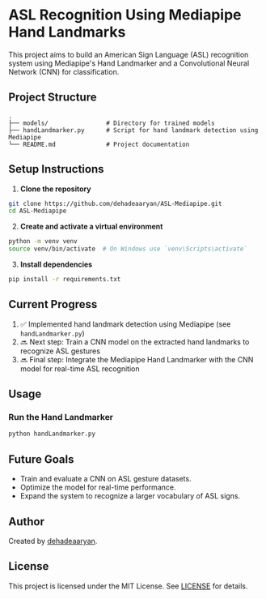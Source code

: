 # ASL Recognition Using Mediapipe Hand Landmarks

This project aims to build an American Sign Language (ASL) recognition system using Mediapipe's Hand Landmarker and a Convolutional Neural Network (CNN) for classification.

## Project Structure

```
.
├── models/                # Directory for trained models
├── handLandmarker.py      # Script for hand landmark detection using Mediapipe
└── README.md              # Project documentation
```

## Setup Instructions

1. **Clone the repository**

```bash
git clone https://github.com/dehadeaaryan/ASL-Mediapipe.git
cd ASL-Mediapipe
```

2. **Create and activate a virtual environment**

```bash
python -m venv venv
source venv/bin/activate  # On Windows use `venv\Scripts\activate`
```

3. **Install dependencies**

```bash
pip install -r requirements.txt
```

## Current Progress

1. ✅ Implemented hand landmark detection using Mediapipe (see `handLandmarker.py`)
2. 🔜 Next step: Train a CNN model on the extracted hand landmarks to recognize ASL gestures
3. 🔜 Final step: Integrate the Mediapipe Hand Landmarker with the CNN model for real-time ASL recognition

## Usage

### Run the Hand Landmarker

```bash
python handLandmarker.py
```

## Future Goals

- Train and evaluate a CNN on ASL gesture datasets.
- Optimize the model for real-time performance.
- Expand the system to recognize a larger vocabulary of ASL signs.

## Author

Created by [dehadeaaryan](https://github.com/dehadeaaryan).

## License

This project is licensed under the MIT License. See [LICENSE](LICENSE) for details.